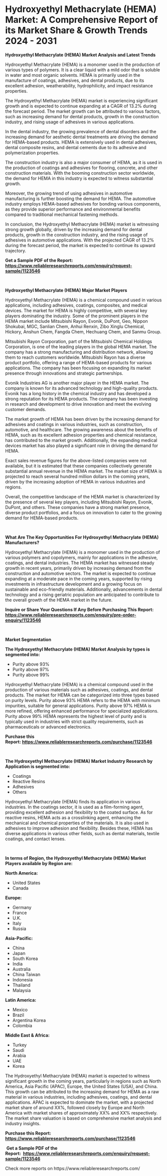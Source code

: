 <p><h1>Hydroxyethyl Methacrylate (HEMA) Market: A Comprehensive Report of its Market Share & Growth Trends 2024 - 2031</h1></p><p><strong>Hydroxyethyl Methacrylate (HEMA) Market Analysis and Latest Trends</strong></p>
<p><p>Hydroxyethyl Methacrylate (HEMA) is a monomer used in the production of various types of polymers. It is a clear liquid with a mild odor that is soluble in water and most organic solvents. HEMA is primarily used in the manufacture of coatings, adhesives, and dental products, due to its excellent adhesion, weatherability, hydrophilicity, and impact resistance properties.</p><p>The Hydroxyethyl Methacrylate (HEMA) market is experiencing significant growth and is expected to continue expanding at a CAGR of 13.2% during the forecast period. The market growth can be attributed to various factors, such as increasing demand for dental products, growth in the construction industry, and rising usage of adhesives in various applications.</p><p>In the dental industry, the growing prevalence of dental disorders and the increasing demand for aesthetic dental treatments are driving the demand for HEMA-based products. HEMA is extensively used in dental adhesives, dental composite resins, and dental cements due to its adhesive and polymerization properties.</p><p>The construction industry is also a major consumer of HEMA, as it is used in the production of coatings and adhesives for flooring, concrete, and other construction materials. With the booming construction sector worldwide, the demand for HEMA in this industry is expected to witness substantial growth.</p><p>Moreover, the growing trend of using adhesives in automotive manufacturing is further boosting the demand for HEMA. The automotive industry employs HEMA-based adhesives for bonding various components, as they provide superior performance and environmental benefits compared to traditional mechanical fastening methods.</p><p>In conclusion, the Hydroxyethyl Methacrylate (HEMA) market is witnessing strong growth globally, driven by the increasing demand for dental products, growth in the construction industry, and the rising usage of adhesives in automotive applications. With the projected CAGR of 13.2% during the forecast period, the market is expected to continue its upward trajectory.</p></p>
<p><strong>Get a Sample PDF of the Report:&nbsp; <a href="https://www.reliableresearchreports.com/enquiry/request-sample/1123546">https://www.reliableresearchreports.com/enquiry/request-sample/1123546</a></strong></p>
<p>&nbsp;</p>
<p><strong>Hydroxyethyl Methacrylate (HEMA) Major Market Players</strong></p>
<p><p>Hydroxyethyl Methacrylate (HEMA) is a chemical compound used in various applications, including adhesives, coatings, composites, and medical devices. The market for HEMA is highly competitive, with several key players dominating the industry. Some of the prominent players in the HEMA market include Mitsubishi Rayon, Evonik, DuPont, Geo, Nippon Shokubai, MGC, Sanlian Chem, Anhui Renxin, Zibo Xinglu Chemical, Hickory, Anshun Chem, Fangda Chem, Hechuang Chem, and Sanmu Group.</p><p>Mitsubishi Rayon Corporation, part of the Mitsubishi Chemical Holdings Corporation, is one of the leading players in the global HEMA market. The company has a strong manufacturing and distribution network, allowing them to reach customers worldwide. Mitsubishi Rayon has a diverse product portfolio, offering a range of HEMA-based products for various applications. The company has been focusing on expanding its market presence through innovations and strategic partnerships.</p><p>Evonik Industries AG is another major player in the HEMA market. The company is known for its advanced technology and high-quality products. Evonik has a long history in the chemical industry and has developed a strong reputation for its HEMA products. The company has been investing in research and development to drive innovation and meet the evolving customer demands. </p><p>The market growth of HEMA has been driven by the increasing demand for adhesives and coatings in various industries, such as construction, automotive, and healthcare. The growing awareness about the benefits of HEMA, such as its excellent adhesion properties and chemical resistance, has contributed to the market growth. Additionally, the expanding medical devices market has also played a significant role in driving the demand for HEMA.</p><p>Exact sales revenue figures for the above-listed companies were not available, but it is estimated that these companies collectively generate substantial annual revenue in the HEMA market. The market size of HEMA is projected to reach several hundred million dollars in the coming years, driven by the increasing adoption of HEMA in various industries and regions.</p><p>Overall, the competitive landscape of the HEMA market is characterized by the presence of several key players, including Mitsubishi Rayon, Evonik, DuPont, and others. These companies have a strong market presence, diverse product portfolios, and a focus on innovation to cater to the growing demand for HEMA-based products.</p></p>
<p>&nbsp;</p>
<p><strong>What Are The Key Opportunities For Hydroxyethyl Methacrylate (HEMA) Manufacturers?</strong></p>
<p><p>Hydroxyethyl Methacrylate (HEMA) is a monomer used in the production of various polymers and copolymers, mainly for applications in the adhesive, coatings, and dental industries. The HEMA market has witnessed steady growth in recent years, primarily driven by increasing demand from the construction and automotive sectors. The market is expected to continue expanding at a moderate pace in the coming years, supported by rising investments in infrastructure development and a growing focus on sustainable and eco-friendly materials. Additionally, advancements in dental technology and a rising geriatric population are anticipated to contribute to the overall growth of the HEMA market in the future.</p></p>
<p><strong>Inquire or Share Your Questions If Any Before Purchasing This Report: <a href="https://www.reliableresearchreports.com/enquiry/pre-order-enquiry/1123546">https://www.reliableresearchreports.com/enquiry/pre-order-enquiry/1123546</a></strong></p>
<p>&nbsp;</p>
<p><strong>Market Segmentation</strong></p>
<p><strong>The Hydroxyethyl Methacrylate (HEMA) Market Analysis by types is segmented into:</strong></p>
<p><ul><li>Purity above 93%</li><li>Purity above 97%</li><li>Purity above 99%</li></ul></p>
<p><p>Hydroxyethyl Methacrylate (HEMA) is a chemical compound used in the production of various materials such as adhesives, coatings, and dental products. The market for HEMA can be categorized into three types based on purity levels. Purity above 93% HEMA refers to the HEMA with minimum impurities, suitable for general applications. Purity above 97% HEMA is more refined, offering enhanced performance for specialized applications. Purity above 99% HEMA represents the highest level of purity and is typically used in industries with strict quality requirements, such as pharmaceuticals or advanced electronics.</p></p>
<p><strong>Purchase this Report:&nbsp;<a href="https://www.reliableresearchreports.com/purchase/1123546">https://www.reliableresearchreports.com/purchase/1123546</a></strong></p>
<p>&nbsp;</p>
<p><strong>The Hydroxyethyl Methacrylate (HEMA) Market Industry Research by Application is segmented into:</strong></p>
<p><ul><li>Coatings</li><li>Reactive Resins</li><li>Adhesives</li><li>Others</li></ul></p>
<p><p>Hydroxyethyl Methacrylate (HEMA) finds its application in various industries. In the coatings sector, it is used as a film-forming agent, providing excellent adhesion and flexibility to the coated surface. As for reactive resins, HEMA acts as a crosslinking agent, enhancing the mechanical and chemical properties of the materials. It is also used in adhesives to improve adhesion and flexibility. Besides these, HEMA has diverse applications in various other fields, such as dental materials, textile coatings, and contact lenses.</p></p>
<p>&nbsp;</p>
<p><strong>In terms of Region, the Hydroxyethyl Methacrylate (HEMA) Market Players available by Region are:</strong></p>
<p>
    <p> <strong> North America: </strong>
        <ul>
            <li>United States</li>
            <li>Canada</li>
        </ul>
        </p> 
    <p> <strong> Europe: </strong>
        <ul>
            <li>Germany</li>
            <li>France</li>
            <li>U.K.</li>
            <li>Italy</li>
            <li>Russia</li>
        </ul>
        </p> 
    <p> <strong> Asia-Pacific: </strong>
        <ul>
            <li>China</li>
            <li>Japan</li>
            <li>South Korea</li>
            <li>India</li>
            <li>Australia</li>
            <li>China Taiwan</li>
            <li>Indonesia</li>
            <li>Thailand</li>
            <li>Malaysia</li>
        </ul>
        </p> 
    <p> <strong> Latin America: </strong>
        <ul>
            <li>Mexico</li>
            <li>Brazil</li>
            <li>Argentina Korea</li>
            <li>Colombia</li>
        </ul>
        </p> 
    <p> <strong> Middle East & Africa: </strong>
        <ul>
            <li>Turkey</li>
            <li>Saudi</li>
            <li>Arabia</li>
            <li>UAE</li>
            <li>Korea</li>
        </ul>
    </p>
    </p>
<p><p>The Hydroxyethyl Methacrylate (HEMA) market is expected to witness significant growth in the coming years, particularly in regions such as North America, Asia Pacific (APAC), Europe, the United States (USA), and China. This growth can be attributed to the increasing demand for HEMA as a raw material in various industries, including adhesives, coatings, and dental applications. APAC is expected to dominate the market, with a projected market share of around XX%, followed closely by Europe and North America with market shares of approximately XX% and XX% respectively. The market share valuation is based on comprehensive market analysis and industry insights.</p></p>
<p><strong>Purchase this Report: <a href="https://www.reliableresearchreports.com/purchase/1123546">https://www.reliableresearchreports.com/purchase/1123546</a></strong></p>
<p>&nbsp;<strong>Get a Sample PDF of the Report:&nbsp;&nbsp;<a href="https://www.reliableresearchreports.com/enquiry/request-sample/1123546">https://www.reliableresearchreports.com/enquiry/request-sample/1123546</a></strong></p>
<p><strong></strong></p>
<p>Check more reports on https://www.reliableresearchreports.com/</p>